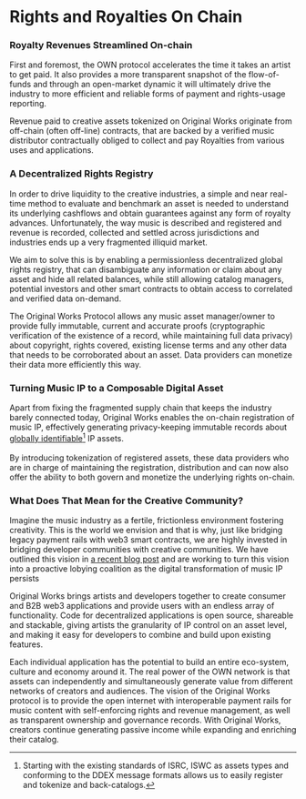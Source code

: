 # Rights and Royalties On Chain

### Royalty Revenues Streamlined On-chain

First and foremost, the OWN protocol accelerates the time it takes an artist to get paid. It also provides a more transparent snapshot of the flow-of-funds and through an open-market dynamic it will ultimately drive the industry to more efficient and reliable forms of payment and rights-usage reporting.&#x20;

Revenue paid to creative assets tokenized on Original Works originate from off-chain (often off-line) contracts, that are backed by a verified music distributor contractually obliged to collect and pay Royalties from various uses and applications.

### A Decentralized Rights Registry&#x20;

In order to drive liquidity to the creative industries, a simple and near real-time method to evaluate and benchmark an asset is needed to understand its underlying cashflows and obtain guarantees against any form of royalty advances. Unfortunately, the way music is described and registered and revenue is recorded, collected and settled across jurisdictions and industries ends up a very fragmented illiquid market.&#x20;

We aim to solve this is by enabling a permissionless decentralized global rights registry, that can disambiguate any information or claim about any asset and hide all related balances, while still allowing catalog managers, potential investors and other smart contracts to obtain access to correlated and verified data on-demand.

The Original Works Protocol allows any music asset manager/owner to provide fully immutable, current and accurate proofs (cryptographic verification of the existence of a record, while maintaining full data privacy) about copyright, rights covered, existing license terms and any other data that needs  to be corroborated about an asset. Data providers can monetize their data more efficiently this way.

### Turning Music IP to a Composable Digital Asset

Apart from fixing the fragmented supply chain that keeps the industry barely connected today, Original Works enables the on-chain registration of music IP, effectively generating privacy-keeping immutable records about [globally identifiable](#user-content-fn-1)[^1] IP assets.\
\
By introducing tokenization of registered assets, these data providers who are in charge of maintaining   the registration, distribution and can now also offer the ability to both govern and monetize the underlying rights on-chain.

### What Does That Mean for the Creative Community?

Imagine the music industry as a fertile, frictionless environment fostering creativity. This is the world we envision and that is why, just like bridging legacy payment rails with web3 smart contracts, we are highly invested in bridging developer communities with creative communities. We have outlined this vision in [a recent blog post](https://paragraph.xyz/@originalworks/from-royalty-societies-to-the-creative-network-state) and are working to turn this vision into a proactive lobying coalition as the digital transformation of music IP persists&#x20; 

Original Works brings artists and developers together to create consumer and B2B web3 applications and provide users with an endless array of functionality. Code for decentralized applications is open source, shareable and stackable, giving artists the granularity of IP control on an asset level, and making it easy for developers to combine and build upon existing features.

Each individual application has the potential to build an entire eco-system, culture and economy around it. The real power of the OWN network is that assets can independently and simultaneously generate value from different networks of creators and audiences. The vision of the Original Works protocol is to provide the open internet with interoperable payment rails for music content with self-enforcing rights and revenue management, as well as transparent ownership and governance records. With Original Works, creators continue generating passive income while expanding and enriching their catalog.&#x20; 



[^1]: Starting with the existing standards of ISRC, ISWC as assets types and conforming to the DDEX message formats allows us to easily register and tokenize and back-catalogs.
